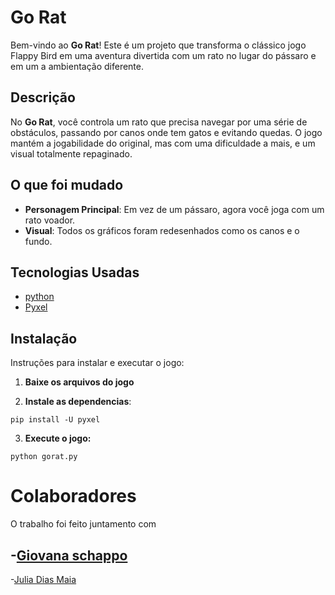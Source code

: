 # Go Rat

Bem-vindo ao **Go Rat**! Este é um projeto que transforma o clássico jogo Flappy Bird em uma aventura divertida com um rato no lugar do pássaro e em um a ambientação diferente. 

## Descrição

No **Go Rat**, você controla um rato que precisa navegar por uma série de obstáculos, passando por canos onde tem gatos e evitando quedas. O jogo mantém a jogabilidade do original, mas com uma dificuldade a mais, e um visual totalmente repaginado.

## O que foi mudado

- **Personagem Principal**: Em vez de um pássaro, agora você joga com um rato voador.
- **Visual**: Todos os gráficos foram redesenhados como os canos e o fundo.

## Tecnologias Usadas

- [python](https://www.python.org/)
- [Pyxel](https://github.com/kitao/pyxel)


## Instalação

Instruções para instalar e executar o jogo:

1. **Baixe os arquivos do jogo**

   

3. **Instale as dependencias**:
```
pip install -U pyxel
```


3. **Execute o jogo:**
```
python gorat.py
```



# Colaboradores

O trabalho foi feito juntamento com 

-[Giovana schappo](https://github.com/giovannaschappo)
-
-[Julia Dias Maia](https://github.com/juliadmaia)





 













